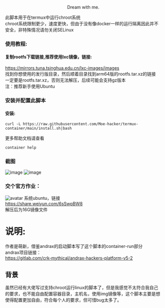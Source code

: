 <p align="center">Dream with me.</p>         

此脚本用于在termux中运行chroot系统     
chroot系统限制更少，速度更快，但由于没有像docker一样的运行隔离因此并不安全，非特殊情况请勿关闭SELinux      
### 使用教程:    

#### 复制rootfs下载链接,推荐使用lxc镜像，链接:     
https://mirrors.tuna.tsinghua.edu.cn/lxc-images/images      
找到你想使用的发行版目录，然后顺着目录找到arm64版的rootfs.tar.xz的链接        
一定要是rootfs.tar.xz，否则无法解压，后续可能会支持gz版本        
注：推荐新手使用Ubuntu       
### 安装并配置此脚本            
#### 安装:
```shell
curl -L https://raw.githubusercontent.com/Moe-hacker/termux-container/main/install.sh|bash
```
更多帮助文档请查看
```sh
container help
```
### 截图    
![image](https://github.com/Moe-hacker/termux-container/raw/main/.Screenshots/Screenshot_2021-08-02-18-31-23-788_com.termux.jpg)
![image](https://github.com/Moe-hacker/termux-container/raw/main/.Screenshots/Screenshot_2021-08-02-18-31-55-299_com.termux.jpg)
### 交个官方作业：      
![avatar](https://github.com/Moe-hacker/termux-container/raw/main/.Screenshots/screenshot.jpg)
系统ubuntu，链接      
https://share.weiyun.com/6sSwpBW8      
解压后为16G镜像文件     
# 说明:            
作者是萌新，借鉴andrax的启动脚本写了这个脚本的container-run部分      
andrax项目链接：      
https://gitlab.com/crk-mythical/andrax-hackers-platform-v5-2      
## 背景
虽然已经有大佬写过支持chroot运行linux的脚本了，但是我感觉不太符合我自己的要求，也不能自由配置容器目录，主机名，使用img镜像等，这个脚本主要是想使得配置更加自由，符合每个人的要求，但可惜bug太多了。
